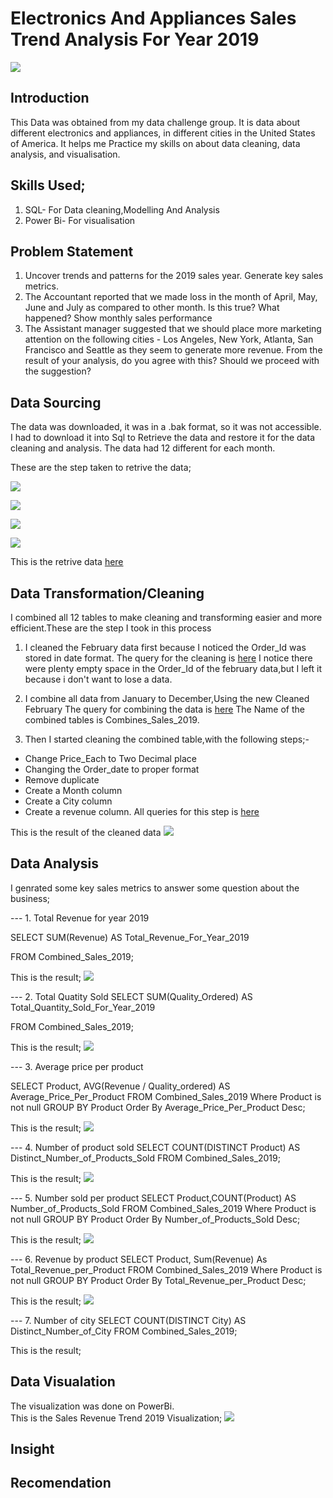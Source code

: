 # Electronics And Appliances Sales Trend Analysis For Year 2019

![](Electronic_image.png)

## Introduction
  This Data was obtained from my data challenge group. It is data about different electronics and appliances, in different cities in the United States of America. It helps me Practice my skills on 
   about data cleaning, data analysis, and visualisation.

##  Skills Used;
1. SQL- For Data cleaning,Modelling And Analysis
2. Power Bi- For visualisation

##  Problem Statement
1. Uncover trends and patterns for the 2019 sales year. Generate key sales metrics.
2. The Accountant reported that we made loss in the month of April, May, June and July as compared to other month. Is this true? What happened? Show monthly sales performance
3. The Assistant manager suggested that we should place more marketing attention on the following cities - Los Angeles, New York, Atlanta, San Francisco and Seattle as they seem to generate more revenue. From the result of your analysis, do you agree with this? Should we proceed with the suggestion? 

## Data Sourcing
   The data was downloaded, it was in a .bak format, so it was not accessible. I had to download it into Sql to Retrieve the data and restore it for the data cleaning and analysis. The data had 12 different for each month.
   
  These are the step taken to retrive the data;
    
   ![](Step_1.png)
   
   ![](Step_2.png)
   
   ![](Step_3.png)
   
   ![](Step_4.png)

  This is the retrive data [here](https://github.com/Olan1ke/Sales_Trend_2019/blob/main/Sales_2019.sql)
   
## Data Transformation/Cleaning
  I combined all 12 tables to make cleaning and transforming easier and more efficient.These are the step I took in this process
  
1. I cleaned the February data first because I noticed the Order_Id was stored in date format. The query for the cleaning is [here](https://github.com/Olan1ke/Sales_Trend_2019/blob/main/Cleaning_Febuary_table.sql)
       I notice there were plenty empty space in the Order_Id of the february data,but I left it because i don't want to lose a data.

2. I combine all data from January to December,Using the new Cleaned February
      The query for combining the data is [here](https://github.com/Olan1ke/Sales_Trend_2019/blob/main/Combining_The_tables.sql)
      The Name of the combined tables is Combines_Sales_2019.

3. Then I started cleaning the combined table,with the following steps;-

-  Change Price_Each to Two Decimal place
-  Changing the Order_date to proper format
-  Remove duplicate
-  Create a Month column
-  Create a City column
-  Create a revenue column.
     All queries for this step is [here](https://github.com/Olan1ke/Sales_Trend_2019/blob/main/cleaning_The_Combined_Table.sql)


This is the result of the cleaned data ![](Result_of_the_cleaned_data.png)

## Data Analysis
 I genrated some key sales metrics to answer some question about the business;

 --- 1. Total Revenue for year 2019

SELECT SUM(Revenue) AS Total_Revenue_For_Year_2019

FROM Combined_Sales_2019;

This is the result;
![](Total_Revenue.png)

--- 2. Total Quatity Sold
SELECT SUM(Quality_Ordered) AS Total_Quantity_Sold_For_Year_2019

FROM Combined_Sales_2019;

This is the result;
![](Quatity_Sold.png)

--- 3. Average price per product

SELECT Product, AVG(Revenue / Quality_ordered) AS Average_Price_Per_Product
FROM  Combined_Sales_2019
Where Product is not null
GROUP BY Product
Order By Average_Price_Per_Product Desc;

This is the result;
![](Average_Price_Per_Product.png)

--- 4. Number of product sold
SELECT COUNT(DISTINCT Product) AS Distinct_Number_of_Products_Sold
FROM Combined_Sales_2019;

This is the result;
![](No_Of_Product_Sold.png)

--- 5. Number sold per product
SELECT Product,COUNT(Product) AS Number_of_Products_Sold
FROM Combined_Sales_2019
Where Product is not null
GROUP BY Product
Order By Number_of_Products_Sold Desc;

This is the result;
![](No_Of_Product_Sold_per_Price.png)

--- 6. Revenue by product
SELECT Product, Sum(Revenue) As Total_Revenue_per_Product
FROM Combined_Sales_2019
Where Product is not null
GROUP BY Product
Order By Total_Revenue_per_Product Desc;

This is the result;
![](Revenue_Per_Product.png)

--- 7. Number of city 
SELECT COUNT(DISTINCT City) AS Distinct_Number_of_City
FROM Combined_Sales_2019;

This is the result;
![]()

## Data Visualation
 The visualization was done on PowerBi.    
     This is the Sales Revenue Trend 2019 Visualization; 
  ![](Sales_Revenue_Trend_2019_Analysis.png)
## Insight

## Recomendation

